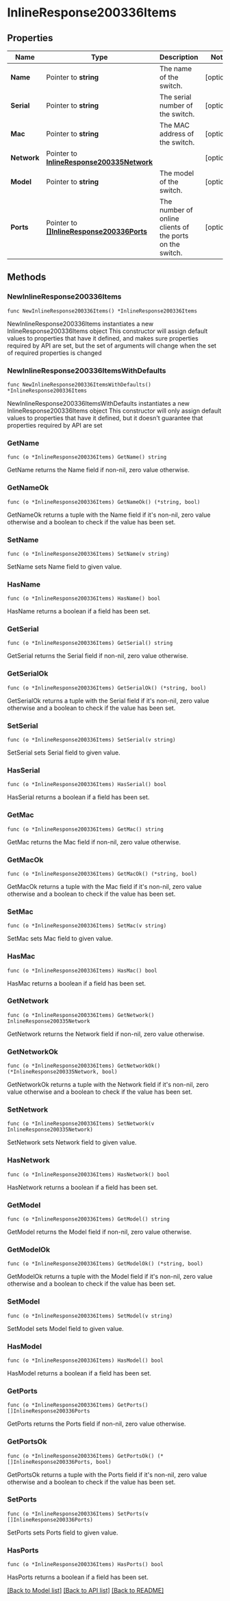 # InlineResponse200336Items

## Properties

Name | Type | Description | Notes
------------ | ------------- | ------------- | -------------
**Name** | Pointer to **string** | The name of the switch. | [optional] 
**Serial** | Pointer to **string** | The serial number of the switch. | [optional] 
**Mac** | Pointer to **string** | The MAC address of the switch. | [optional] 
**Network** | Pointer to [**InlineResponse200335Network**](InlineResponse200335Network.md) |  | [optional] 
**Model** | Pointer to **string** | The model of the switch. | [optional] 
**Ports** | Pointer to [**[]InlineResponse200336Ports**](InlineResponse200336Ports.md) | The number of online clients of the ports on the switch. | [optional] 

## Methods

### NewInlineResponse200336Items

`func NewInlineResponse200336Items() *InlineResponse200336Items`

NewInlineResponse200336Items instantiates a new InlineResponse200336Items object
This constructor will assign default values to properties that have it defined,
and makes sure properties required by API are set, but the set of arguments
will change when the set of required properties is changed

### NewInlineResponse200336ItemsWithDefaults

`func NewInlineResponse200336ItemsWithDefaults() *InlineResponse200336Items`

NewInlineResponse200336ItemsWithDefaults instantiates a new InlineResponse200336Items object
This constructor will only assign default values to properties that have it defined,
but it doesn't guarantee that properties required by API are set

### GetName

`func (o *InlineResponse200336Items) GetName() string`

GetName returns the Name field if non-nil, zero value otherwise.

### GetNameOk

`func (o *InlineResponse200336Items) GetNameOk() (*string, bool)`

GetNameOk returns a tuple with the Name field if it's non-nil, zero value otherwise
and a boolean to check if the value has been set.

### SetName

`func (o *InlineResponse200336Items) SetName(v string)`

SetName sets Name field to given value.

### HasName

`func (o *InlineResponse200336Items) HasName() bool`

HasName returns a boolean if a field has been set.

### GetSerial

`func (o *InlineResponse200336Items) GetSerial() string`

GetSerial returns the Serial field if non-nil, zero value otherwise.

### GetSerialOk

`func (o *InlineResponse200336Items) GetSerialOk() (*string, bool)`

GetSerialOk returns a tuple with the Serial field if it's non-nil, zero value otherwise
and a boolean to check if the value has been set.

### SetSerial

`func (o *InlineResponse200336Items) SetSerial(v string)`

SetSerial sets Serial field to given value.

### HasSerial

`func (o *InlineResponse200336Items) HasSerial() bool`

HasSerial returns a boolean if a field has been set.

### GetMac

`func (o *InlineResponse200336Items) GetMac() string`

GetMac returns the Mac field if non-nil, zero value otherwise.

### GetMacOk

`func (o *InlineResponse200336Items) GetMacOk() (*string, bool)`

GetMacOk returns a tuple with the Mac field if it's non-nil, zero value otherwise
and a boolean to check if the value has been set.

### SetMac

`func (o *InlineResponse200336Items) SetMac(v string)`

SetMac sets Mac field to given value.

### HasMac

`func (o *InlineResponse200336Items) HasMac() bool`

HasMac returns a boolean if a field has been set.

### GetNetwork

`func (o *InlineResponse200336Items) GetNetwork() InlineResponse200335Network`

GetNetwork returns the Network field if non-nil, zero value otherwise.

### GetNetworkOk

`func (o *InlineResponse200336Items) GetNetworkOk() (*InlineResponse200335Network, bool)`

GetNetworkOk returns a tuple with the Network field if it's non-nil, zero value otherwise
and a boolean to check if the value has been set.

### SetNetwork

`func (o *InlineResponse200336Items) SetNetwork(v InlineResponse200335Network)`

SetNetwork sets Network field to given value.

### HasNetwork

`func (o *InlineResponse200336Items) HasNetwork() bool`

HasNetwork returns a boolean if a field has been set.

### GetModel

`func (o *InlineResponse200336Items) GetModel() string`

GetModel returns the Model field if non-nil, zero value otherwise.

### GetModelOk

`func (o *InlineResponse200336Items) GetModelOk() (*string, bool)`

GetModelOk returns a tuple with the Model field if it's non-nil, zero value otherwise
and a boolean to check if the value has been set.

### SetModel

`func (o *InlineResponse200336Items) SetModel(v string)`

SetModel sets Model field to given value.

### HasModel

`func (o *InlineResponse200336Items) HasModel() bool`

HasModel returns a boolean if a field has been set.

### GetPorts

`func (o *InlineResponse200336Items) GetPorts() []InlineResponse200336Ports`

GetPorts returns the Ports field if non-nil, zero value otherwise.

### GetPortsOk

`func (o *InlineResponse200336Items) GetPortsOk() (*[]InlineResponse200336Ports, bool)`

GetPortsOk returns a tuple with the Ports field if it's non-nil, zero value otherwise
and a boolean to check if the value has been set.

### SetPorts

`func (o *InlineResponse200336Items) SetPorts(v []InlineResponse200336Ports)`

SetPorts sets Ports field to given value.

### HasPorts

`func (o *InlineResponse200336Items) HasPorts() bool`

HasPorts returns a boolean if a field has been set.


[[Back to Model list]](../README.md#documentation-for-models) [[Back to API list]](../README.md#documentation-for-api-endpoints) [[Back to README]](../README.md)


